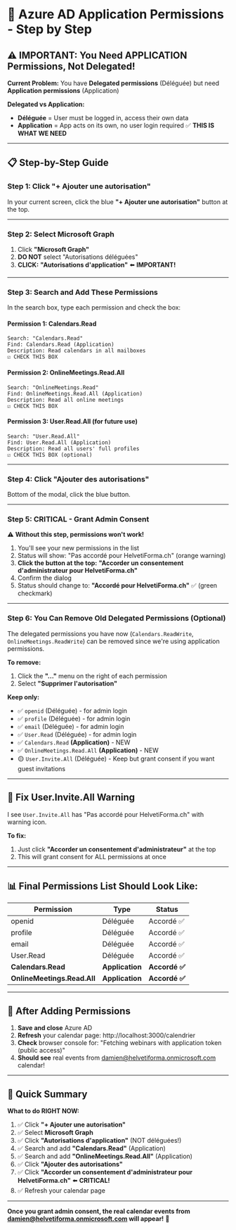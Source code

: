 # 🎯 Azure AD Application Permissions - Step by Step

## ⚠️ IMPORTANT: You Need APPLICATION Permissions, Not Delegated!

**Current Problem:** You have **Delegated permissions** (Déléguée) but need **Application permissions** (Application)

**Delegated vs Application:**
- **Déléguée** = User must be logged in, access their own data
- **Application** = App acts on its own, no user login required ✅ **THIS IS WHAT WE NEED**

---

## 📋 Step-by-Step Guide

### Step 1: Click "+ Ajouter une autorisation"

In your current screen, click the blue **"+ Ajouter une autorisation"** button at the top.

---

### Step 2: Select Microsoft Graph

1. Click **"Microsoft Graph"**
2. **DO NOT** select "Autorisations déléguées"
3. **CLICK:** **"Autorisations d'application"** ⬅️ **IMPORTANT!**

---

### Step 3: Search and Add These Permissions

In the search box, type each permission and check the box:

#### Permission 1: Calendars.Read
```
Search: "Calendars.Read"
Find: Calendars.Read (Application)
Description: Read calendars in all mailboxes
☑️ CHECK THIS BOX
```

#### Permission 2: OnlineMeetings.Read.All
```
Search: "OnlineMeetings.Read"
Find: OnlineMeetings.Read.All (Application)
Description: Read all online meetings
☑️ CHECK THIS BOX
```

#### Permission 3: User.Read.All (for future use)
```
Search: "User.Read.All"
Find: User.Read.All (Application)
Description: Read all users' full profiles
☑️ CHECK THIS BOX (optional)
```

---

### Step 4: Click "Ajouter des autorisations"

Bottom of the modal, click the blue button.

---

### Step 5: **CRITICAL** - Grant Admin Consent

⚠️ **Without this step, permissions won't work!**

1. You'll see your new permissions in the list
2. Status will show: "Pas accordé pour HelvetiForma.ch" (orange warning)
3. **Click the button at the top:** **"Accorder un consentement d'administrateur pour HelvetiForma.ch"**
4. Confirm the dialog
5. Status should change to: **"Accordé pour HelvetiForma.ch"** ✅ (green checkmark)

---

### Step 6: You Can Remove Old Delegated Permissions (Optional)

The delegated permissions you have now (`Calendars.ReadWrite`, `OnlineMeetings.ReadWrite`) can be removed since we're using application permissions.

**To remove:**
1. Click the **"..."** menu on the right of each permission
2. Select **"Supprimer l'autorisation"**

**Keep only:**
- ✅ `openid` (Déléguée) - for admin login
- ✅ `profile` (Déléguée) - for admin login
- ✅ `email` (Déléguée) - for admin login
- ✅ `User.Read` (Déléguée) - for admin login
- ✅ `Calendars.Read` **(Application)** - NEW
- ✅ `OnlineMeetings.Read.All` **(Application)** - NEW
- 🟡 `User.Invite.All` (Déléguée) - Keep but grant consent if you want guest invitations

---

## 🔧 Fix User.Invite.All Warning

I see `User.Invite.All` has "Pas accordé pour HelvetiForma.ch" with warning icon.

**To fix:**
1. Just click **"Accorder un consentement d'administrateur"** at the top
2. This will grant consent for ALL permissions at once

---

## 📊 Final Permissions List Should Look Like:

| Permission | Type | Status |
|------------|------|--------|
| openid | Déléguée | Accordé ✅ |
| profile | Déléguée | Accordé ✅ |
| email | Déléguée | Accordé ✅ |
| User.Read | Déléguée | Accordé ✅ |
| **Calendars.Read** | **Application** | **Accordé ✅** |
| **OnlineMeetings.Read.All** | **Application** | **Accordé ✅** |

---

## 🧪 After Adding Permissions

1. **Save and close** Azure AD
2. **Refresh** your calendar page: http://localhost:3000/calendrier
3. **Check** browser console for: "Fetching webinars with application token (public access)"
4. **Should see** real events from damien@helvetiforma.onmicrosoft.com calendar!

---

## 🎯 Quick Summary

**What to do RIGHT NOW:**

1. ✅ Click **"+ Ajouter une autorisation"**
2. ✅ Select **Microsoft Graph**
3. ✅ Click **"Autorisations d'application"** (NOT déléguées!)
4. ✅ Search and add **"Calendars.Read"** (Application)
5. ✅ Search and add **"OnlineMeetings.Read.All"** (Application)
6. ✅ Click **"Ajouter des autorisations"**
7. ✅ Click **"Accorder un consentement d'administrateur pour HelvetiForma.ch"** ⬅️ **CRITICAL!**
8. ✅ Refresh your calendar page

---

**Once you grant admin consent, the real calendar events from damien@helvetiforma.onmicrosoft.com will appear!** 🎉



